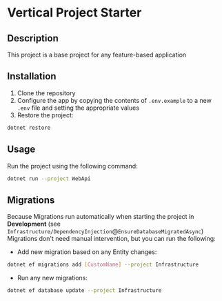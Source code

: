 # Vertical Project Starter

## Description
This project is a base project for any feature-based application 

## Installation
1. Clone the repository
2. Configure the app by copying the contents of `.env.example` to a new `.env` file and setting the appropriate values
3. Restore the project:
```bash
dotnet restore
```

## Usage
Run the project using the following command:
```bash
dotnet run --project WebApi
```

## Migrations
Because Migrations run automatically when starting the project in **Development**
(see `Infrastructure/DependencyInjection`@`EnsureDatabaseMigratedAsync`)
Migrations don't need manual intervention, but you can run the following:
- Add new migration based on any Entity changes:
```bash
dotnet ef migrations add [CustomName] --project Infrastructure
```
- Run any new migrations:
```bash
dotnet ef database update --project Infrastructure
```